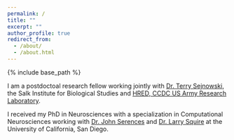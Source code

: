 ```yaml
---
permalink: /
title: ""
excerpt: ""
author_profile: true
redirect_from: 
  - /about/
  - /about.html
---
```


{% include base_path %}

I am a postdoctoal research fellow working jointly with <a href="https://cnl.salk.edu/" target="_blank">Dr. Terry Sejnowski</a>, the Salk Institute for Biological Studies and <a href="https://www.arl.army.mil/who-we-are/directorates/hred/" target="_blank">HRED, CCDC US Army Research Laboratory</a>. 

I received my PhD in Neurosciences with a specialization in Computational Neurosciences working with <a href="https://serenceslab.ucsd.edu/" target="_blank">Dr. John Serences</a> and <a href="http://whoville.ucsd.edu/" target="_blank">Dr. Larry Squire</a> at the University of California, San Diego. 


